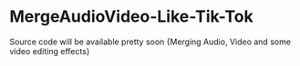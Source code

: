 # MergeAudioVideo-Like-Tik-Tok
Source code will be available pretty soon  {Merging Audio,  Video and some video editing effects}
